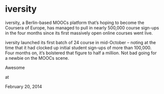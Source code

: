 # iversity
iversity, a Berlin-based MOOCs platform that’s hoping to become the Coursera of Europe, has managed to pull in nearly 500,000 course sign-ups in the four months since its first massively open online courses went live.

iversity launched its first batch of 24 course in mid-October – noting at the time that it had clocked up initial student sign-ups of more than 100,000. Four months on, it’s bolstered that figure to half a million. Not bad going for a newbie on the MOOCs scene.

Awesome








at

February 20, 2014















